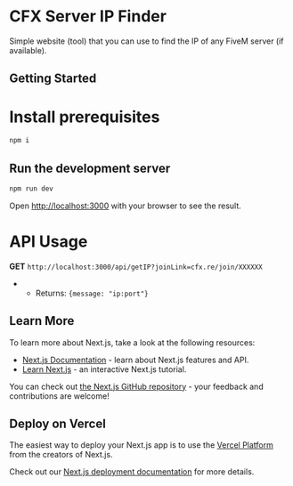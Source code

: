 # CFX Server IP Finder
Simple website (tool) that you can use to find the IP of any FiveM server (if available).

## Getting Started

# Install prerequisites

```bash
npm i
```
## Run the development server
```bash
npm run dev
```

Open [http://localhost:3000](http://localhost:3000) with your browser to see the result.

# API Usage
**GET** `http://localhost:3000/api/getIP?joinLink=cfx.re/join/XXXXXX`
* * Returns: `{message: "ip:port"}`

## Learn More

To learn more about Next.js, take a look at the following resources:

- [Next.js Documentation](https://nextjs.org/docs) - learn about Next.js features and API.
- [Learn Next.js](https://nextjs.org/learn) - an interactive Next.js tutorial.

You can check out [the Next.js GitHub repository](https://github.com/vercel/next.js/) - your feedback and contributions are welcome!

## Deploy on Vercel

The easiest way to deploy your Next.js app is to use the [Vercel Platform](https://vercel.com/new?utm_medium=default-template&filter=next.js&utm_source=create-next-app&utm_campaign=create-next-app-readme) from the creators of Next.js.

Check out our [Next.js deployment documentation](https://nextjs.org/docs/deployment) for more details.
